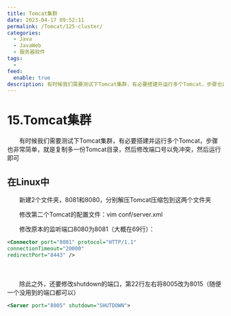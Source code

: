 ```yaml
---
title: Tomcat集群
date: 2023-04-17 09:52:11
permalink: /Tomcat/125-cluster/
categories:
  - Java
  - JavaWeb
  - 服务器软件
tags:
  - 
feed:
  enable: true
description: 有时候我们需要测试下Tomcat集群，有必要搭建并运行多个Tomcat，步骤也非常简单，就是复制多一份Tomcat目录，然后修改端口号以免冲突，然后运行即可
---
```

# 15.Tomcat集群

　　有时候我们需要测试下Tomcat集群，有必要搭建并运行多个Tomcat，步骤也非常简单，就是复制多一份Tomcat目录，然后修改端口号以免冲突，然后运行即可

<!-- more -->

## 在Linux中

　　新建2个文件夹，8081和8080，分别解压Tomcat压缩包到这两个文件夹

　　修改第二个Tomcat的配置文件：vim  conf/server.xml

　　修改原本的监听端口8080为8081（大概在69行）：

```xml
<Connector port="8081" protocol="HTTP/1.1"
connectionTimeout="20000"
redirectPort="8443" />
```

　　‍

　　除此之外，还要修改shutdown的端口，第22行左右将8005改为8015（随便一个没用到的端口都可以）

```xml
<Server port="8005" shutdown="SHUTDOWN">
```
